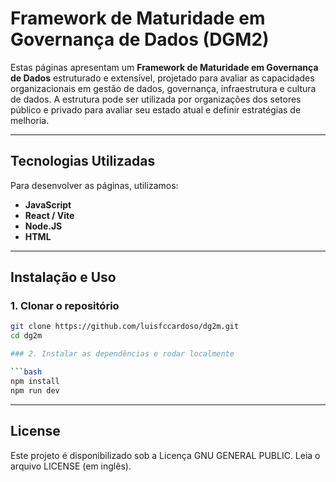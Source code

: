 # Framework de Maturidade em Governança de Dados (DGM2)

Estas páginas apresentam um **Framework de Maturidade em Governança de Dados** estruturado e extensível, projetado para avaliar as capacidades organizacionais em gestão de dados, governança, infraestrutura e cultura de dados. A estrutura pode ser utilizada por organizações dos setores público e privado para avaliar seu estado atual e definir estratégias de melhoria.

---

## Tecnologias Utilizadas

Para desenvolver as páginas, utilizamos:

- **JavaScript**  
- **React / Vite**  
- **Node.JS**  
- **HTML**

---

## Instalação e Uso

### 1. Clonar o repositório

```bash
git clone https://github.com/luisfccardoso/dg2m.git
cd dg2m

### 2. Instalar as dependências e rodar localmente

```bash
npm install
npm run dev
```

---

## License
Este projeto é disponibilizado sob a Licença GNU GENERAL PUBLIC. Leia o arquivo LICENSE (em inglês).